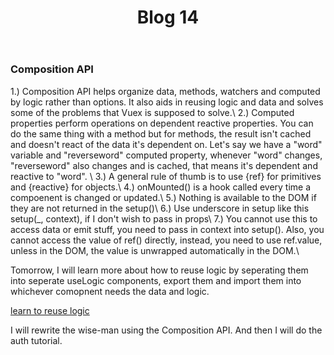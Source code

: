 ﻿---
layout: post
title: Blog 14
---
### Composition API

1.) Composition API helps organize data, methods, watchers and computed by logic rather than options. It also aids in reusing logic and data and solves some of the problems that Vuex is supposed to solve.\\
2.) Computed properties perform operations on dependent reactive properties. You can do the same thing with a method but for methods, the result isn't cached and doesn't react of the data it's dependent on. Let's say we have a "word" variable and "reverseword" computed property, whenever "word" changes, "reverseword" also changes and is cached, that means it's dependent and reactive to "word". \\
3.) A general rule of thumb is to use {ref} for primitives and {reactive} for objects.\\
4.) onMounted() is a hook called every time a compoenent is changed or updated.\\
5.) Nothing is available to the DOM if they are not returned in the setup()\\
6.) Use underscore in setup like this setup(_, context), if I don't wish to pass in props\\
7.) You cannot use this to access data or emit stuff, you need to pass in context into setup(). Also, you cannot access the value of ref() directly, instead, you need to use ref.value, unless in the DOM, the value is unwrapped automatically in the DOM.\\

Tomorrow, I will learn more about how to reuse logic by seperating them into seperate useLogic components, export them and import them into whichever comopnent needs the data and logic. 

[learn to reuse logic](https://learnvue.co/2020/03/extract-and-reuse-logic-in-the-vue-composition-api/#extracting-logic)

I will rewrite the wise-man using the Composition API. And then I will do the auth tutorial. 
